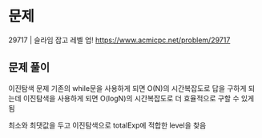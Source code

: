 # 문제

29717 | 슬라임 잡고 레벨 업!
https://www.acmicpc.net/problem/29717

## 문제 풀이

이진탐색 문제
기존의 while문을 사용하게 되면 O(N)의 시간복잡도로 답을 구하게 되는데 이진탐색을 사용하게 되면 O(logN)의 시간복잡도로 더 효율적으로 구할 수 있게 됨

최소와 최댓값을 두고 이진탐색으로 totalExp에 적합한 level을 찾음
